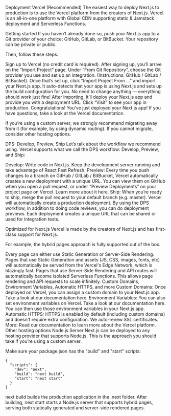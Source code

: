 
Deployment
Vercel (Recommended)
The easiest way to deploy Next.js to production is to use the Vercel platform from the creators of Next.js. Vercel is an all-in-one platform with Global CDN supporting static & Jamstack deployment and Serverless Functions.

Getting started
If you haven’t already done so, push your Next.js app to a Git provider of your choice: GitHub, GitLab, or BitBucket. Your repository can be private or public.

Then, follow these steps:

Sign up to Vercel (no credit card is required).
After signing up, you’ll arrive on the “Import Project” page. Under “From Git Repository”, choose the Git provider you use and set up an integration. (Instructions: GitHub / GitLab / BitBucket).
Once that’s set up, click “Import Project From …” and import your Next.js app. It auto-detects that your app is using Next.js and sets up the build configuration for you. No need to change anything — everything should work just fine!
After importing, it’ll deploy your Next.js app and provide you with a deployment URL. Click “Visit” to see your app in production.
Congratulations! You’ve just deployed your Next.js app! If you have questions, take a look at the Vercel documentation.

If you’re using a custom server, we strongly recommend migrating away from it (for example, by using dynamic routing). If you cannot migrate, consider other hosting options.

DPS: Develop, Preview, Ship
Let’s talk about the workflow we recommend using. Vercel supports what we call the DPS workflow: Develop, Preview, and Ship:

Develop: Write code in Next.js. Keep the development server running and take advantage of React Fast Refresh.
Preview: Every time you push changes to a branch on GitHub / GitLab / BitBucket, Vercel automatically creates a new deployment with a unique URL. You can view them on GitHub when you open a pull request, or under “Preview Deployments” on your project page on Vercel. Learn more about it here.
Ship: When you’re ready to ship, merge the pull request to your default branch (e.g. master). Vercel will automatically create a production deployment.
By using the DPS workflow, in addition to doing code reviews, you can do deployment previews. Each deployment creates a unique URL that can be shared or used for integration tests.

Optimized for Next.js
Vercel is made by the creators of Next.js and has first-class support for Next.js.

For example, the hybrid pages approach is fully supported out of the box.

Every page can either use Static Generation or Server-Side Rendering.
Pages that use Static Generation and assets (JS, CSS, images, fonts, etc) will automatically be served from the Vercel's Edge Network, which is blazingly fast.
Pages that use Server-Side Rendering and API routes will automatically become isolated Serverless Functions. This allows page rendering and API requests to scale infinitely.
Custom Domains, Environment Variables, Automatic HTTPS, and more
Custom Domains: Once deployed on Vercel, you can assign a custom domain to your Next.js app. Take a look at our documentation here.
Environment Variables: You can also set environment variables on Vercel. Take a look at our documentation here. You can then use those environment variables in your Next.js app.
Automatic HTTPS: HTTPS is enabled by default (including custom domains) and doesn't require extra configuration. We auto-renew SSL certificates.
More: Read our documentation to learn more about the Vercel platform.
Other hosting options
Node.js Server
Next.js can be deployed to any hosting provider that supports Node.js. This is the approach you should take if you’re using a custom server.

Make sure your package.json has the "build" and "start" scripts:
```
{
  "scripts": {
    "dev": "next",
    "build": "next build",
    "start": "next start"
  }
}
```
next build builds the production application in the .next folder. After building, next start starts a Node.js server that supports hybrid pages, serving both statically generated and server-side rendered pages.
